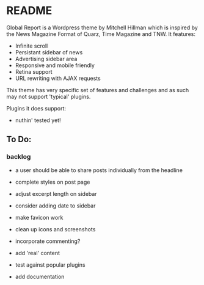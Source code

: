 # README

Global Report is a Wordpress theme by Mitchell Hillman which is inspired by the News Magazine Format of Quarz, Time Magazine and TNW. It features: 

- Infinite scroll
- Persistant sidebar of news
- Advertising sidebar area
- Responsive and mobile friendly
- Retina support
- URL rewriting with AJAX requests

This theme has very specific set of features and challenges and as such may not support 'typical' plugins. 

Plugins it does support: 

- nuthin' tested yet!

## To Do:

### backlog
- a user should be able to share posts individually from the headline

- complete styles on post page
- adjust excerpt length on sidebar
- consider adding date to sidebar

- make favicon work
- clean up icons and screenshots

- incorporate commenting? 
- add 'real' content
- test against popular plugins
- add documentation